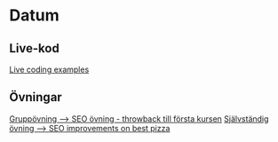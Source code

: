 # Datum

## Live-kod
[Live coding examples](live-coding/)

## Övningar
[Gruppövning --> SEO övning - throwback till första kursen](exercises/exercise_seo.md)
[Självständig övning --> SEO improvements on best pizza](exercises/exercise_best_pizza.md)
